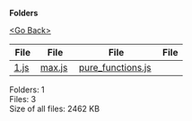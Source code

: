 **Folders**

[&lt;Go Back&gt;](../right.html)

<table><thead><tr class="header"><th><strong>File</strong></th><th><strong>File</strong></th><th><strong>File</strong></th><th><strong>File</strong></th></tr></thead><tbody><tr class="odd"><td><a href="1.js">1.js</a> </td><td><a href="max.js">max.js</a> </td><td><a href="pure_functions.js">pure_functions.js</a> </td><td></td></tr></tbody></table>

Folders: 1  
Files: 3  
Size of all files: 2462 KB
